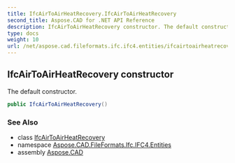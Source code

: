 ```yaml
---
title: IfcAirToAirHeatRecovery.IfcAirToAirHeatRecovery
second_title: Aspose.CAD for .NET API Reference
description: IfcAirToAirHeatRecovery constructor. The default constructor
type: docs
weight: 10
url: /net/aspose.cad.fileformats.ifc.ifc4.entities/ifcairtoairheatrecovery/ifcairtoairheatrecovery/
---
```

## IfcAirToAirHeatRecovery constructor

The default constructor.

```csharp
public IfcAirToAirHeatRecovery()
```

### See Also

* class [IfcAirToAirHeatRecovery](../)
* namespace [Aspose.CAD.FileFormats.Ifc.IFC4.Entities](../../ifcairtoairheatrecovery/)
* assembly [Aspose.CAD](../../../)


